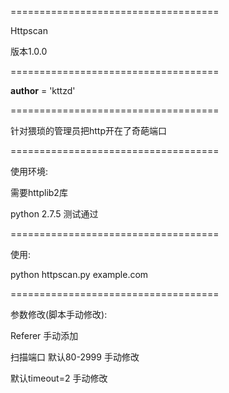 ====================================

Httpscan

版本1.0.0

====================================

__author__ = 'kttzd'

====================================

针对猥琐的管理员把http开在了奇葩端口

====================================

使用环境:

需要httplib2库

python 2.7.5 测试通过

====================================

使用:

python httpscan.py example.com

====================================

参数修改(脚本手动修改):

Referer 手动添加

扫描端口 默认80-2999 手动修改

默认timeout=2 手动修改

